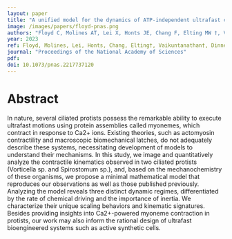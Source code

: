 ```yaml
---
layout: paper
title: "A unified model for the dynamics of ATP-independent ultrafast contraction"
image: /images/papers/floyd-pnas.png
authors: "Floyd C, Molines AT, Lei X, Honts JE, Chang F, Elting MW †, Vaikuntanathan S †, Dinner AR †, Bhamla MS †"
year: 2023
ref: Floyd, Molines, Lei, Honts, Chang, Elting†, Vaikuntanathan†, Dinner†, and Bhamla†, PNAS 2023.
journal: "Proceedings of the National Academy of Sciences"
pdf:
doi: 10.1073/pnas.2217737120
---
```


# Abstract

In nature, several ciliated protists possess the remarkable ability to execute ultrafast motions using protein assemblies called myonemes, which contract in response to Ca2+ ions. Existing theories, such as actomyosin contractility and macroscopic biomechanical latches, do not adequately describe these systems, necessitating development of models to understand their mechanisms. In this study, we image and quantitatively analyze the contractile kinematics observed in two ciliated protists (Vorticella sp. and Spirostomum sp.), and, based on the mechanochemistry of these organisms, we propose a minimal mathematical model that reproduces our observations as well as those published previously. Analyzing the model reveals three distinct dynamic regimes, differentiated by the rate of chemical driving and the importance of inertia. We characterize their unique scaling behaviors and kinematic signatures. Besides providing insights into Ca2+-powered myoneme contraction in protists, our work may also inform the rational design of ultrafast bioengineered systems such as active synthetic cells.